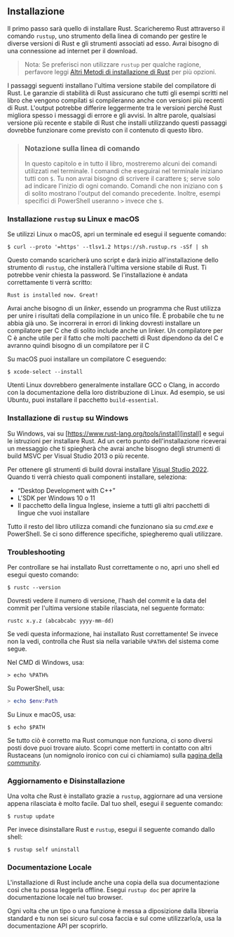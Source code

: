 ## Installazione

Il primo passo sarà quello di installare Rust. Scaricheremo Rust attraverso il
comando `rustup`, uno strumento della linea di comando per gestire le diverse
versioni di Rust e gli strumenti associati ad esso. Avrai bisogno di una
connessione ad internet per il download.

> Nota: Se preferisci non utilizzare `rustup` per qualche ragione, perfavore leggi
> [Altri Metodi di installazione di Rust][otherinstall] per più opzioni.

I passaggi seguenti installano l'ultima versione stabile del compilatore di Rust.
Le garanzie di stabilità di Rust assicurano che tutti gli esempi scritti nel libro
che vengono compilati si compileranno anche con versioni più recenti di Rust.
L'output potrebbe differire leggermente tra le versioni perché Rust migliora
spesso i messaggi di errore e gli avvisi. In altre parole, qualsiasi versione
più recente e stabile di Rust che installi
utilizzando questi passaggi dovrebbe funzionare come previsto con il contenuto di questo libro.

> ### Notazione sulla linea di comando
>
> In questo capitolo e in tutto il libro, mostreremo alcuni dei comandi utilizzati nel
> terminale. I comandi che eseguirai nel terminale iniziano tutti con `$`. Tu non avrai
> bisogno di scrivere il carattere `$`; serve solo ad indicare l'inizio di ogni
> comando. Comandi che non iniziano con  `$` di solito mostrano l'output
> del comando precedente. Inoltre, esempi specifici di PowerShell useranno
> `>` invece che `$`.

### Installazione `rustup` su Linux e macOS

Se utilizzi Linux o macOS, apri un terminale ed esegui il seguente comando:

```console
$ curl --proto '=https' --tlsv1.2 https://sh.rustup.rs -sSf | sh
```

Questo comando scaricherà uno script e darà inizio all'installazione dello strumento
di `rustup`, che installerà l'ultima versione stabile di Rust. Ti potrebbe venir
chiesta la password. Se l'installazione è andata correttamente ti verrà scritto:

```text
Rust is installed now. Great!
```

Avrai anche bisogno di un *linker*, essendo un programma che Rust utilizza per unire
i risultati della compilazione in un unico file.
È probabile che tu ne abbia già uno. Se incorrerai in errori di linking
dovresti installare un compilatore per C che di solito include anche un linker.
Un compilatore per C è anche utile per il fatto che molti pacchetti di Rust
dipendono da del C e avranno quindi bisogno di un compilatore per il C

Su macOS puoi installare un compilatore C eseguendo:

```console
$ xcode-select --install
```

Utenti Linux dovrebbero generalmente installare GCC o Clang, in accordo con la
documentazione della loro distribuzione di Linux. Ad esempio, se usi Ubuntu,
puoi installare il pacchetto `build-essential`.

### Installazione di `rustup` su Windows

Su Windows, vai su [https://www.rust-lang.org/tools/install][install] e segui le istruzioni
per installare Rust. Ad un certo punto dell'installazione riceverai un messaggio
che ti spiegherà che avrai anche bisogno degli strumenti di build MSVC per Visual
Studio 2013 o più recente.

Per ottenere gli strumenti di build dovrai installare [Visual Studio
2022][visualstudio]. Quando ti verrà chiesto quali componenti installare, seleziona:

* “Desktop Development with C++”
* L'SDK per Windows 10 o 11
* Il pacchetto della lingua Inglese, insieme a tutti gli altri pacchetti di lingue che vuoi installare

Tutto il resto del libro utilizza comandi che funzionano sia su *cmd.exe* e PowerShell.
Se ci sono difference specifiche, spiegheremo quali utilizzare.

### Troubleshooting

Per controllare se hai installato Rust correttamente o no, apri uno shell ed esegui questo comando:

```console
$ rustc --version
```

Dovresti vedere il numero di versione, l'hash del commit e la data del commit
per l'ultima versione stabile rilasciata, nel seguente formato:

```text
rustc x.y.z (abcabcabc yyyy-mm-dd)
```

Se vedi questa informazione, hai installato Rust correttamente!
Se invece non la vedi, controlla che Rust sia nella variabile `%PATH%` del sistema
come segue.


Nel CMD di Windows, usa:

```console
> echo %PATH%
```

Su PowerShell, usa:

```powershell
> echo $env:Path
```

Su Linux e macOS, usa:

```console
$ echo $PATH
```

Se tutto ciò è corretto ma Rust comunque non funziona, ci sono diversi posti
dove puoi trovare aiuto. Scopri come metterti in contatto con altri
Rustaceans (un nomignolo ironico con cui ci chiamiamo) sulla [pagina della community][community].

### Aggiornamento e Disinstallazione

Una volta che Rust è installato grazie a `rustup`, aggiornare ad una versione appena
rilasciata è molto facile. Dal tuo shell, esegui il seguente comando:

```console
$ rustup update
```

Per invece disinstallare Rust e `rustup`, esegui il seguente comando dallo shell:

```console
$ rustup self uninstall
```

### Documentazione Locale

L'installazione di Rust include anche una copia della sua documentazione
così che tu possa leggerla offline. Esegui `rustup doc` per aprire la
documentazione locale nel tuo browser.

Ogni volta che un tipo o una funzione è messa a diposizione dalla
libreria standard e tu non sei sicuro sul cosa faccia e sul come utilizzarlo/a,
usa la documentazione API per scoprirlo.

[otherinstall]: https://forge.rust-lang.org/infra/other-installation-methods.html
[install]: https://www.rust-lang.org/tools/install
[visualstudio]: https://visualstudio.microsoft.com/downloads/
[community]: https://www.rust-lang.org/community
